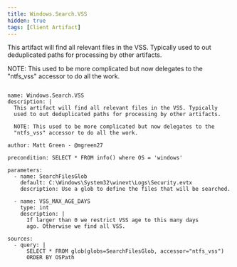 ```yaml
---
title: Windows.Search.VSS
hidden: true
tags: [Client Artifact]
---
```


This artifact will find all relevant files in the VSS. Typically
used to out deduplicated paths for processing by other artifacts.

NOTE: This used to be more complicated but now delegates to the
"ntfs_vss" accessor to do all the work.


<pre><code class="language-yaml">
name: Windows.Search.VSS
description: |
  This artifact will find all relevant files in the VSS. Typically
  used to out deduplicated paths for processing by other artifacts.

  NOTE: This used to be more complicated but now delegates to the
  &quot;ntfs_vss&quot; accessor to do all the work.

author: Matt Green - @mgreen27

precondition: SELECT * FROM info() where OS = &#x27;windows&#x27;

parameters:
  - name: SearchFilesGlob
    default: C:\Windows\System32\winevt\Logs\Security.evtx
    description: Use a glob to define the files that will be searched.

  - name: VSS_MAX_AGE_DAYS
    type: int
    description: |
      If larger than 0 we restrict VSS age to this many days
      ago. Otherwise we find all VSS.

sources:
  - query: |
      SELECT * FROM glob(globs=SearchFilesGlob, accessor=&quot;ntfs_vss&quot;)
      ORDER BY OSPath

</code></pre>

